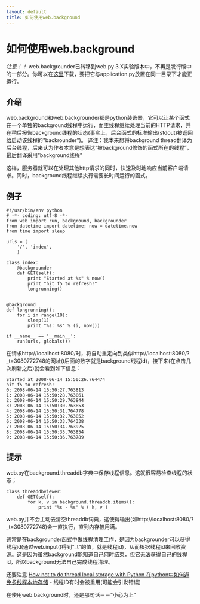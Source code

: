 ```yaml
---
layout: default
title: 如何使用web.background
---
```


# 如何使用web.background

*注意！！*  web.backgrounder已转移到web.py 3.X实验版本中，不再是发行版中的一部分。你可以在[这里](http://github.com/webpy/webpy/blob/686aafab4c1c5d0e438b4b36fab3d14d121ef99f/experimental/background.py)下载，要把它与application.py放置在同一目录下才能正运行。

介绍
-----

web.background和web.backgrounder都是python装饰器，它可以让某个函式在一个单独的background线程中运行，而主线程继续处理当前的HTTP请求，并在稍后报告background线程的状态(事实上，后台函式的标准输出(stdout)被返回给启动该线程的"backrounder")。
译注：我本来想将background thread翻译为后台线程，后来认为作者本意是想表达“被background修饰的函式所在的线程”，最后翻译采用“background线程”

这样，服务器就可以在处理其他http请求的同时，快速及时地响应当前客户端请求。同时，background线程继续执行需要长时间运行的函式。

例子
-------

    #!/usr/bin/env python
    # -*- coding: utf-8 -*-
    from web import run, background, backgrounder
    from datetime import datetime; now = datetime.now
    from time import sleep

    urls = (
        '/', 'index',
        )

    class index:
        @backgrounder
        def GET(self):
            print "Started at %s" % now()
            print "hit f5 to refresh!"
            longrunning()
            

    @background
    def longrunning():
        for i in range(10):
            sleep(1)
            print "%s: %s" % (i, now())

    if __name__ == '__main__':
        run(urls, globals())

在请求http://localhost:8080/时，将自动重定向到类似http://localhost:8080/?_t=3080772748的网址(t后面的数字就是background线程id)，接下来(在点击几次刷新之后)就会看到如下信息：

    Started at 2008-06-14 15:50:26.764474
    hit f5 to refresh!
    0: 2008-06-14 15:50:27.763813
    1: 2008-06-14 15:50:28.763861
    2: 2008-06-14 15:50:29.763844
    3: 2008-06-14 15:50:30.763853
    4: 2008-06-14 15:50:31.764778
    5: 2008-06-14 15:50:32.763852
    6: 2008-06-14 15:50:33.764338
    7: 2008-06-14 15:50:34.763925
    8: 2008-06-14 15:50:35.763854
    9: 2008-06-14 15:50:36.763789

提示
------------

web.py在background.threaddb字典中保存线程信息。这就很容易检查线程的状态；

    class threaddbviewer:
        def GET(self):
            for k, v in background.threaddb.items():
                print "%s - %s" % ( k, v )

web.py并不会主动去清空threaddb词典，这使得输出(如http://localhost:8080/?_t=3080772748)会一直执行，直到内存被用满。

通常是在backgrounder函式中做线程清理工作，是因为backgrounder可以获得线程id(通过web.input()得到"_t"的值，就是线程id)，从而根据线程id来回收资源。这是因为虽然background能知道自己何时结束，但它无法获得自己的线程id，所以background无法自己完成线程清理。

还要注意 [How not to do thread local storage with Python 在python中如何避免多线程本地存储](http://blogs.gnome.org/jamesh/2008/06/11/tls-python/) - 线程ID有时会被重用(可能会引发错误)

在使用web.background时，还是那句话－－“小心为上”